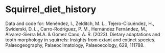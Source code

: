 # Squirrel_diet_history
Data and code for:
Menéndez, I., Zelditch, M. L., Tejero-Cicuéndez, H., Swiderski, D. L., Carro-Rodríguez, P. M., Hernández Fernández, M., Álvarez-Sierra M.A. & Gómez Cano, A. R. (2023). Dietary adaptations and tooth morphology in squirrels: Insights from extant and extinct species. Palaeogeography, Palaeoclimatology, Palaeoecology, 629, 111788.
